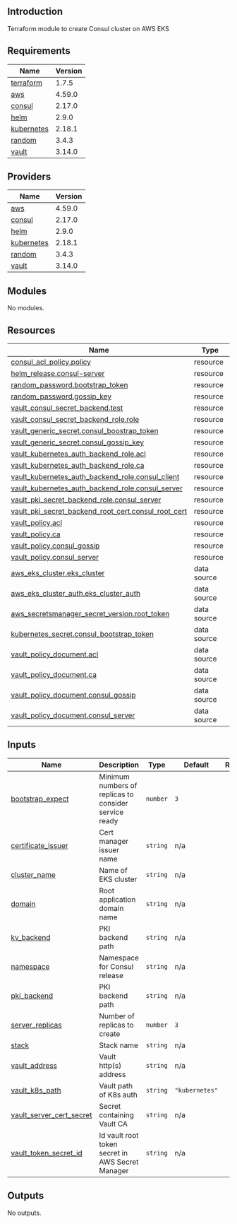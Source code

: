 ## Introduction
Terraform module to create Consul cluster on AWS EKS

<!-- BEGIN_TF_DOCS -->
## Requirements

| Name | Version |
|------|---------|
| <a name="requirement_terraform"></a> [terraform](#requirement\_terraform) | 1.7.5 |
| <a name="requirement_aws"></a> [aws](#requirement\_aws) | 4.59.0 |
| <a name="requirement_consul"></a> [consul](#requirement\_consul) | 2.17.0 |
| <a name="requirement_helm"></a> [helm](#requirement\_helm) | 2.9.0 |
| <a name="requirement_kubernetes"></a> [kubernetes](#requirement\_kubernetes) | 2.18.1 |
| <a name="requirement_random"></a> [random](#requirement\_random) | 3.4.3 |
| <a name="requirement_vault"></a> [vault](#requirement\_vault) | 3.14.0 |

## Providers

| Name | Version |
|------|---------|
| <a name="provider_aws"></a> [aws](#provider\_aws) | 4.59.0 |
| <a name="provider_consul"></a> [consul](#provider\_consul) | 2.17.0 |
| <a name="provider_helm"></a> [helm](#provider\_helm) | 2.9.0 |
| <a name="provider_kubernetes"></a> [kubernetes](#provider\_kubernetes) | 2.18.1 |
| <a name="provider_random"></a> [random](#provider\_random) | 3.4.3 |
| <a name="provider_vault"></a> [vault](#provider\_vault) | 3.14.0 |

## Modules

No modules.

## Resources

| Name | Type |
|------|------|
| [consul_acl_policy.policy](https://registry.terraform.io/providers/hashicorp/consul/2.17.0/docs/resources/acl_policy) | resource |
| [helm_release.consul-server](https://registry.terraform.io/providers/hashicorp/helm/2.9.0/docs/resources/release) | resource |
| [random_password.bootstrap_token](https://registry.terraform.io/providers/hashicorp/random/3.4.3/docs/resources/password) | resource |
| [random_password.gossip_key](https://registry.terraform.io/providers/hashicorp/random/3.4.3/docs/resources/password) | resource |
| [vault_consul_secret_backend.test](https://registry.terraform.io/providers/hashicorp/vault/3.14.0/docs/resources/consul_secret_backend) | resource |
| [vault_consul_secret_backend_role.role](https://registry.terraform.io/providers/hashicorp/vault/3.14.0/docs/resources/consul_secret_backend_role) | resource |
| [vault_generic_secret.consul_boostrap_token](https://registry.terraform.io/providers/hashicorp/vault/3.14.0/docs/resources/generic_secret) | resource |
| [vault_generic_secret.consul_gossip_key](https://registry.terraform.io/providers/hashicorp/vault/3.14.0/docs/resources/generic_secret) | resource |
| [vault_kubernetes_auth_backend_role.acl](https://registry.terraform.io/providers/hashicorp/vault/3.14.0/docs/resources/kubernetes_auth_backend_role) | resource |
| [vault_kubernetes_auth_backend_role.ca](https://registry.terraform.io/providers/hashicorp/vault/3.14.0/docs/resources/kubernetes_auth_backend_role) | resource |
| [vault_kubernetes_auth_backend_role.consul_client](https://registry.terraform.io/providers/hashicorp/vault/3.14.0/docs/resources/kubernetes_auth_backend_role) | resource |
| [vault_kubernetes_auth_backend_role.consul_server](https://registry.terraform.io/providers/hashicorp/vault/3.14.0/docs/resources/kubernetes_auth_backend_role) | resource |
| [vault_pki_secret_backend_role.consul_server](https://registry.terraform.io/providers/hashicorp/vault/3.14.0/docs/resources/pki_secret_backend_role) | resource |
| [vault_pki_secret_backend_root_cert.consul_root_cert](https://registry.terraform.io/providers/hashicorp/vault/3.14.0/docs/resources/pki_secret_backend_root_cert) | resource |
| [vault_policy.acl](https://registry.terraform.io/providers/hashicorp/vault/3.14.0/docs/resources/policy) | resource |
| [vault_policy.ca](https://registry.terraform.io/providers/hashicorp/vault/3.14.0/docs/resources/policy) | resource |
| [vault_policy.consul_gossip](https://registry.terraform.io/providers/hashicorp/vault/3.14.0/docs/resources/policy) | resource |
| [vault_policy.consul_server](https://registry.terraform.io/providers/hashicorp/vault/3.14.0/docs/resources/policy) | resource |
| [aws_eks_cluster.eks_cluster](https://registry.terraform.io/providers/hashicorp/aws/4.59.0/docs/data-sources/eks_cluster) | data source |
| [aws_eks_cluster_auth.eks_cluster_auth](https://registry.terraform.io/providers/hashicorp/aws/4.59.0/docs/data-sources/eks_cluster_auth) | data source |
| [aws_secretsmanager_secret_version.root_token](https://registry.terraform.io/providers/hashicorp/aws/4.59.0/docs/data-sources/secretsmanager_secret_version) | data source |
| [kubernetes_secret.consul_bootstrap_token](https://registry.terraform.io/providers/hashicorp/kubernetes/2.18.1/docs/data-sources/secret) | data source |
| [vault_policy_document.acl](https://registry.terraform.io/providers/hashicorp/vault/3.14.0/docs/data-sources/policy_document) | data source |
| [vault_policy_document.ca](https://registry.terraform.io/providers/hashicorp/vault/3.14.0/docs/data-sources/policy_document) | data source |
| [vault_policy_document.consul_gossip](https://registry.terraform.io/providers/hashicorp/vault/3.14.0/docs/data-sources/policy_document) | data source |
| [vault_policy_document.consul_server](https://registry.terraform.io/providers/hashicorp/vault/3.14.0/docs/data-sources/policy_document) | data source |

## Inputs

| Name | Description | Type | Default | Required |
|------|-------------|------|---------|:--------:|
| <a name="input_bootstrap_expect"></a> [bootstrap\_expect](#input\_bootstrap\_expect) | Minimum numbers of replicas to consider service ready | `number` | `3` | no |
| <a name="input_certificate_issuer"></a> [certificate\_issuer](#input\_certificate\_issuer) | Cert manager issuer name | `string` | n/a | yes |
| <a name="input_cluster_name"></a> [cluster\_name](#input\_cluster\_name) | Name of EKS cluster | `string` | n/a | yes |
| <a name="input_domain"></a> [domain](#input\_domain) | Root application domain name | `string` | n/a | yes |
| <a name="input_kv_backend"></a> [kv\_backend](#input\_kv\_backend) | PKI backend path | `string` | n/a | yes |
| <a name="input_namespace"></a> [namespace](#input\_namespace) | Namespace for Consul release | `string` | n/a | yes |
| <a name="input_pki_backend"></a> [pki\_backend](#input\_pki\_backend) | PKI backend path | `string` | n/a | yes |
| <a name="input_server_replicas"></a> [server\_replicas](#input\_server\_replicas) | Number of replicas to create | `number` | `3` | no |
| <a name="input_stack"></a> [stack](#input\_stack) | Stack name | `string` | n/a | yes |
| <a name="input_vault_address"></a> [vault\_address](#input\_vault\_address) | Vault http(s) address | `string` | n/a | yes |
| <a name="input_vault_k8s_path"></a> [vault\_k8s\_path](#input\_vault\_k8s\_path) | Vault path of K8s auth | `string` | `"kubernetes"` | no |
| <a name="input_vault_server_cert_secret"></a> [vault\_server\_cert\_secret](#input\_vault\_server\_cert\_secret) | Secret containing Vault CA | `string` | n/a | yes |
| <a name="input_vault_token_secret_id"></a> [vault\_token\_secret\_id](#input\_vault\_token\_secret\_id) | Id vault root token secret in AWS Secret Manager | `string` | n/a | yes |

## Outputs

No outputs.
<!-- END_TF_DOCS -->

